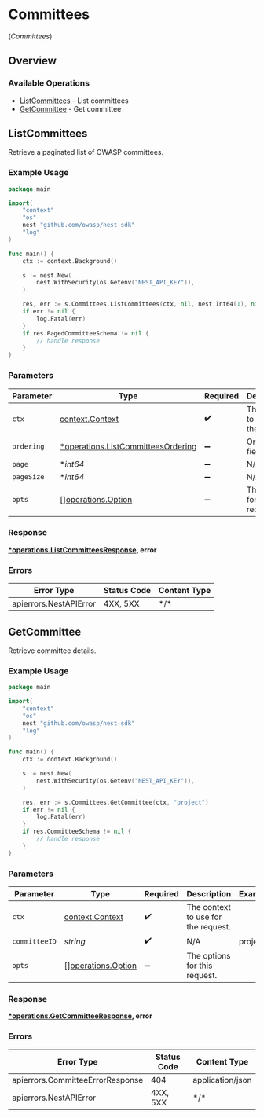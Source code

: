 # Committees
(*Committees*)

## Overview

### Available Operations

* [ListCommittees](#listcommittees) - List committees
* [GetCommittee](#getcommittee) - Get committee

## ListCommittees

Retrieve a paginated list of OWASP committees.

### Example Usage

<!-- UsageSnippet language="go" operationID="list_committees" method="get" path="/api/v0/committees/" -->
```go
package main

import(
	"context"
	"os"
	nest "github.com/owasp/nest-sdk"
	"log"
)

func main() {
    ctx := context.Background()

    s := nest.New(
        nest.WithSecurity(os.Getenv("NEST_API_KEY")),
    )

    res, err := s.Committees.ListCommittees(ctx, nil, nest.Int64(1), nil)
    if err != nil {
        log.Fatal(err)
    }
    if res.PagedCommitteeSchema != nil {
        // handle response
    }
}
```

### Parameters

| Parameter                                                                               | Type                                                                                    | Required                                                                                | Description                                                                             |
| --------------------------------------------------------------------------------------- | --------------------------------------------------------------------------------------- | --------------------------------------------------------------------------------------- | --------------------------------------------------------------------------------------- |
| `ctx`                                                                                   | [context.Context](https://pkg.go.dev/context#Context)                                   | :heavy_check_mark:                                                                      | The context to use for the request.                                                     |
| `ordering`                                                                              | [*operations.ListCommitteesOrdering](../../models/operations/listcommitteesordering.md) | :heavy_minus_sign:                                                                      | Ordering field                                                                          |
| `page`                                                                                  | **int64*                                                                                | :heavy_minus_sign:                                                                      | N/A                                                                                     |
| `pageSize`                                                                              | **int64*                                                                                | :heavy_minus_sign:                                                                      | N/A                                                                                     |
| `opts`                                                                                  | [][operations.Option](../../models/operations/option.md)                                | :heavy_minus_sign:                                                                      | The options for this request.                                                           |

### Response

**[*operations.ListCommitteesResponse](../../models/operations/listcommitteesresponse.md), error**

### Errors

| Error Type             | Status Code            | Content Type           |
| ---------------------- | ---------------------- | ---------------------- |
| apierrors.NestAPIError | 4XX, 5XX               | \*/\*                  |

## GetCommittee

Retrieve committee details.

### Example Usage

<!-- UsageSnippet language="go" operationID="get_committee" method="get" path="/api/v0/committees/{committee_id}" -->
```go
package main

import(
	"context"
	"os"
	nest "github.com/owasp/nest-sdk"
	"log"
)

func main() {
    ctx := context.Background()

    s := nest.New(
        nest.WithSecurity(os.Getenv("NEST_API_KEY")),
    )

    res, err := s.Committees.GetCommittee(ctx, "project")
    if err != nil {
        log.Fatal(err)
    }
    if res.CommitteeSchema != nil {
        // handle response
    }
}
```

### Parameters

| Parameter                                                | Type                                                     | Required                                                 | Description                                              | Example                                                  |
| -------------------------------------------------------- | -------------------------------------------------------- | -------------------------------------------------------- | -------------------------------------------------------- | -------------------------------------------------------- |
| `ctx`                                                    | [context.Context](https://pkg.go.dev/context#Context)    | :heavy_check_mark:                                       | The context to use for the request.                      |                                                          |
| `committeeID`                                            | *string*                                                 | :heavy_check_mark:                                       | N/A                                                      | project                                                  |
| `opts`                                                   | [][operations.Option](../../models/operations/option.md) | :heavy_minus_sign:                                       | The options for this request.                            |                                                          |

### Response

**[*operations.GetCommitteeResponse](../../models/operations/getcommitteeresponse.md), error**

### Errors

| Error Type                       | Status Code                      | Content Type                     |
| -------------------------------- | -------------------------------- | -------------------------------- |
| apierrors.CommitteeErrorResponse | 404                              | application/json                 |
| apierrors.NestAPIError           | 4XX, 5XX                         | \*/\*                            |